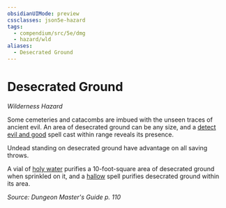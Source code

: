 ```yaml
---
obsidianUIMode: preview
cssclasses: json5e-hazard
tags:
  - compendium/src/5e/dmg
  - hazard/wld
aliases:
  - Desecrated Ground
---
```

# Desecrated Ground
*Wilderness Hazard*  

Some cemeteries and catacombs are imbued with the unseen traces of ancient evil. An area of desecrated ground can be any size, and a [detect evil and good](2-Mechanics/CLI/spells/detect-evil-and-good.md) spell cast within range reveals its presence.

Undead standing on desecrated ground have advantage on all saving throws.

A vial of [holy water](2-Mechanics/CLI/items/holy-water-flask.md) purifies a 10-foot-square area of desecrated ground when sprinkled on it, and a [hallow](2-Mechanics/CLI/spells/hallow.md) spell purifies desecrated ground within its area.

*Source: Dungeon Master's Guide p. 110*